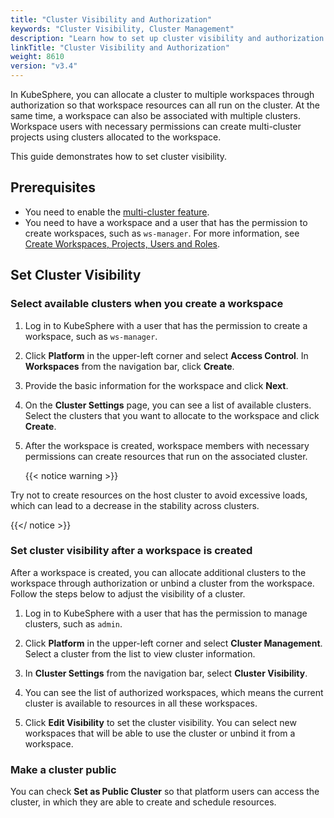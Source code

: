 ```yaml
---
title: "Cluster Visibility and Authorization"
keywords: "Cluster Visibility, Cluster Management"
description: "Learn how to set up cluster visibility and authorization."
linkTitle: "Cluster Visibility and Authorization"
weight: 8610
version: "v3.4"
---
```


In KubeSphere, you can allocate a cluster to multiple workspaces through authorization so that workspace resources can all run on the cluster. At the same time, a workspace can also be associated with multiple clusters. Workspace users with necessary permissions can create multi-cluster projects using clusters allocated to the workspace.

This guide demonstrates how to set cluster visibility.

## Prerequisites
* You need to enable the [multi-cluster feature](../../../multicluster-management/).
* You need to have a workspace and a user that has the permission to create workspaces, such as `ws-manager`. For more information, see [Create Workspaces, Projects, Users and Roles](../../../quick-start/create-workspace-and-project/).

## Set Cluster Visibility

### Select available clusters when you create a workspace

1. Log in to KubeSphere with a user that has the permission to create a workspace, such as `ws-manager`.

2. Click **Platform** in the upper-left corner and select **Access Control**. In **Workspaces** from the navigation bar, click **Create**.

3. Provide the basic information for the workspace and click **Next**.

4. On the **Cluster Settings** page, you can see a list of available clusters. Select the clusters that you want to allocate to the workspace and click **Create**.

5. After the workspace is created, workspace members with necessary permissions can create resources that run on the associated cluster.

   {{< notice warning >}}

Try not to create resources on the host cluster to avoid excessive loads, which can lead to a decrease in the stability across clusters.

{{</ notice >}} 

### Set cluster visibility after a workspace is created

After a workspace is created, you can allocate additional clusters to the workspace through authorization or unbind a cluster from the workspace. Follow the steps below to adjust the visibility of a cluster.

1. Log in to KubeSphere with a user that has the permission to manage clusters, such as `admin`.

2. Click **Platform** in the upper-left corner and select **Cluster Management**. Select a cluster from the list to view cluster information.

3. In **Cluster Settings** from the navigation bar, select **Cluster Visibility**.

4. You can see the list of authorized workspaces, which means the current cluster is available to resources in all these workspaces.

5. Click **Edit Visibility** to set the cluster visibility. You can select new workspaces that will be able to use the cluster or unbind it from a workspace.

### Make a cluster public

You can check **Set as Public Cluster** so that platform users can access the cluster, in which they are able to create and schedule resources.
